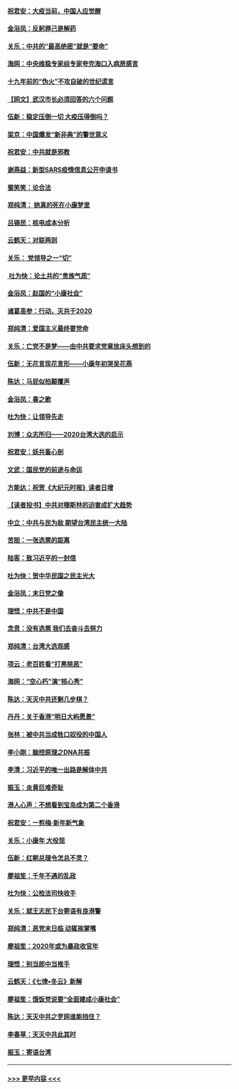 #### [祝君安：大疫当前，中国人应觉醒](../pages/nsc993/n11821946.md?t=01271133) 
#### [金浴凤：反躬罪己是解药](../pages/nsc993/n11820280.md?t=01271133) 
#### [关乐：中共的“最高绝密”就是“要命”](../pages/nsc993/n11816946.md?t=01271133) 
#### [海网：中央维稳专家组专家夸完海口入病房感言](../pages/nsc993/n11815138.md?t=01271133) 
#### [十九年前的“伪火”不攻自破的世纪谎言](../pages/nsc993/n11813238.md?t=01271133) 
#### [【网文】武汉市长必须回答的六个问题](../pages/nsc993/n11813848.md?t=01271133) 
#### [伍新：稳定压倒一切 大疫压得倒吗？](../pages/nsc993/n11812634.md?t=01271133) 
#### [梁京：中国爆发“新非典”的警世意义](../pages/nsc993/n11812554.md?t=01271133) 
#### [祝君安：中共就是邪教](../pages/nsc993/n11812431.md?t=01271133) 
#### [谢燕益：新型SARS疫情信息公开申请书](../pages/nsc993/n11808840.md?t=01271133) 
#### [蜀笑笑：论合法](../pages/nsc993/n11808064.md?t=01271133) 
#### [郑纯清： 她真的死在小康梦里](../pages/nsc993/n11806623.md?t=01271133) 
#### [吕锡民：核电成本分析](../pages/nsc993/n11806284.md?t=01271133) 
#### [云鹤天：对联两则](../pages/nsc993/n11805957.md?t=01271133) 
#### [关乐： 党领导之一“切”](../pages/nsc993/n11804505.md?t=01271133) 
#### [ 吐为快：论土共的“贵族气质”](../pages/nsc993/n11804490.md?t=01271133) 
#### [金浴凤：赵国的“小康社会”](../pages/nsc993/n11804452.md?t=01271133) 
#### [诸葛高参：行动，灭共于2020](../pages/nsc993/n11804120.md?t=01271133) 
#### [郑纯清：爱国主义最终要党命](../pages/nsc993/n11802197.md?t=01271133) 
#### [关乐：亡党不是梦——由中共要求党章放床头想到的](../pages/nsc993/n11802156.md?t=01271133) 
#### [伍新：无花言现花言形——小康年初哭吴花燕](../pages/nsc993/n11800044.md?t=01271133) 
#### [陈达：马屁似拍颠覆声](../pages/nsc993/n11800010.md?t=01271133) 
#### [金浴凤：春之歌](../pages/nsc993/n11797687.md?t=01271133) 
#### [吐为快：让领导先走](../pages/nsc993/n11797512.md?t=01271133) 
#### [刘博：众志所归——2020台湾大选的启示](../pages/nsc993/n11796878.md?t=01271133) 
#### [祝君安：妖共畜心剖](../pages/nsc993/n11794273.md?t=01271133) 
#### [文武：国民党的前途与命运](../pages/nsc993/n11794198.md?t=01271133) 
#### [方能达：祝贺《大纪元时报》读者日增](../pages/nsc993/n11793807.md?t=01271133) 
#### [【读者投书】中共对穆斯林的迫害成扩大趋势](../pages/nsc993/n11791371.md?t=01271133) 
#### [中立：中共与民为敌 期望台湾民主统一大陆](../pages/nsc993/n11790392.md?t=01271133) 
#### [苦胆：一张选票的距离](../pages/nsc993/n11788914.md?t=01271133) 
#### [陆客：致习近平的一封信](../pages/nsc993/n11788867.md?t=01271133) 
#### [吐为快：贺中华民国之民主光大](../pages/nsc993/n11788618.md?t=01271133) 
#### [金浴凤：末日党之像](../pages/nsc993/n11787475.md?t=01271133) 
#### [理悟：中共不是中国](../pages/nsc993/n11787463.md?t=01271133) 
#### [念贲：没有选票  我们去奋斗去努力](../pages/nsc993/n11787398.md?t=01271133) 
#### [郑纯清：台湾大选观感](../pages/nsc993/n11786210.md?t=01271133) 
#### [项云：老百姓看“打黑除恶”](../pages/nsc993/n11785398.md?t=01271133) 
#### [海网：“空心朽”演“核心秀”](../pages/nsc993/n11783874.md?t=01271133) 
#### [陈达：天灭中共还剩几步棋？](../pages/nsc993/n11783719.md?t=01271133) 
#### [丹丹：关于香港“明日大屿愿景”](../pages/nsc993/n11783273.md?t=01271133) 
#### [张林：被中共当成牲口奴役的中国人](../pages/nsc993/n11782397.md?t=01271133) 
#### [李小刚：脑控原理之DNA共振](../pages/nsc993/n11780962.md?t=01271133) 
#### [李清：习近平的唯一出路是解体中共](../pages/nsc993/n11780866.md?t=01271133) 
#### [振玉：炎黄巨难奇耻](../pages/nsc993/n11779632.md?t=01271133) 
#### [港人心声：不想看到宝岛成为第二个香港](../pages/nsc993/n11778817.md?t=01271133) 
#### [祝君安：一剪梅‧新年新气象](../pages/nsc993/n11776340.md?t=01271133) 
#### [关乐：小康年 大役现](../pages/nsc993/n11774213.md?t=01271133) 
#### [伍新：红朝总理令怎总不灵？](../pages/nsc993/n11770813.md?t=01271133) 
#### [廖祖笙：千年不遇的乱政](../pages/nsc993/n11770373.md?t=01271133) 
#### [吐为快：公检法司快收手](../pages/nsc993/n11770359.md?t=01271133) 
#### [关乐：就王志民下台寄语有良港警](../pages/nsc993/n11769903.md?t=01271133) 
#### [郑纯清：恶党末日临 动辄挨掌嘴](../pages/nsc993/n11769356.md?t=01271133) 
#### [廖祖笙：2020年或为暴政收官年](../pages/nsc993/n11768216.md?t=01271133) 
#### [理悟：别当郎中当推手](../pages/nsc993/n11768243.md?t=01271133) 
#### [云鹤天：《七律▪冬云》新解](../pages/nsc993/n11768204.md?t=01271133) 
#### [廖祖笙：饿饭党说要“全面建成小康社会”](../pages/nsc993/n11767482.md?t=01271133) 
#### [陈达：天灭中共之罗网谁能挡住？](../pages/nsc993/n11767465.md?t=01271133) 
#### [李春草：天灭中共此其时](../pages/nsc993/n11767452.md?t=01271133) 
#### [振玉：寄语台湾](../pages/nsc993/n11767432.md?t=01271133) 

----
#### [ >>> 更早内容 <<< ](../indexes/nsc993-earlier.md)
